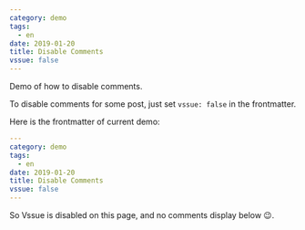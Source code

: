 ```yaml
---
category: demo
tags:
  - en
date: 2019-01-20
title: Disable Comments
vssue: false
---
```


Demo of how to disable comments.

<!-- more -->

To disable comments for some post, just set `vssue: false` in the frontmatter.

Here is the frontmatter of current demo:

```yaml {7}
---
category: demo
tags:
  - en
date: 2019-01-20
title: Disable Comments
vssue: false
---
```

So Vssue is disabled on this page, and no comments display below :wink:.
